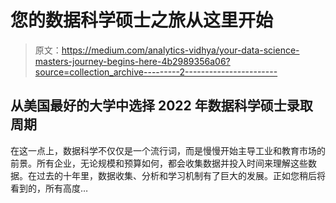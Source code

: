 # 您的数据科学硕士之旅从这里开始

> 原文：<https://medium.com/analytics-vidhya/your-data-science-masters-journey-begins-here-4b2989356a06?source=collection_archive---------2----------------------->

## 从美国最好的大学中选择 2022 年数据科学硕士录取周期

在这一点上，数据科学不仅仅是一个流行词，而是慢慢开始主导工业和教育市场的前景。所有企业，无论规模和预算如何，都会收集数据并投入时间来理解这些数据。在过去的十年里，数据收集、分析和学习机制有了巨大的发展。正如您稍后将看到的，所有高度…